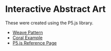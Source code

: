 # Interactive Abstract Art

These were created using the P5.js library.

+ [Weave Pattern](weave.html)
+ [Coral Example](coral.html)
+ [P5.js Reference Page](https://p5js.org/reference/)